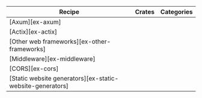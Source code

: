 | Recipe | Crates | Categories |
|---|---|---|
| [Axum][ex-axum] |  |  |
| [Actix][ex-actix] |  |  |
| [Other web frameworks][ex-other-frameworks] |  |  |
| [Middleware][ex-middleware] |  |  |
| [CORS][ex-cors] |  |  |
| [Static website generators][ex-static-website-generators] |  |  |

